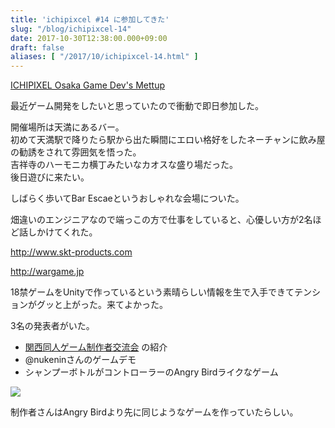 ```yaml
---
title: 'ichipixcel #14 に参加してきた'
slug: "/blog/ichipixcel-14"
date: 2017-10-30T12:38:00.000+09:00
draft: false
aliases: [ "/2017/10/ichipixcel-14.html" ]
---
```


[ICHIPIXEL Osaka Game Dev's Mettup](http://ichipixel.net/)  
  
最近ゲーム開発をしたいと思っていたので衝動で即日参加した。  
  
開催場所は天満にあるバー。  
初めて天満駅で降りたら駅から出た瞬間にエロい格好をしたネーチャンに飲み屋の勧誘をされて雰囲気を悟った。  
吉祥寺のハーモニカ横丁みたいなカオスな盛り場だった。  
後日遊びに来たい。  
  
しばらく歩いてBar Escaeというおしゃれな会場についた。  
  
畑違いのエンジニアなので端っこの方で仕事をしていると、心優しい方が2名ほど話しかけてくれた。  
  
http://www.skt-products.com  
  
http://wargame.jp  
  
18禁ゲームをUnityで作っているという素晴らしい情報を生で入手できてテンションがグッと上がった。来てよかった。  
  
3名の発表者がいた。  
  
  

*   [関西同人ゲーム制作者交流会](http://kansai-doujingame.com/) の紹介
*   @nukeninさんのゲームデモ
*   シャンプーボトルがコントローラーのAngry Birdライクなゲーム

  

[![](https://3.bp.blogspot.com/-D4Xw8mkYzEo/Wfahvgme6_I/AAAAAAAAAIA/0CmjhF1SsYs9NKWltEmZoV7Lo0GrSDVMgCLcBGAs/s320/P_20170925_205508.jpg)](https://3.bp.blogspot.com/-D4Xw8mkYzEo/Wfahvgme6_I/AAAAAAAAAIA/0CmjhF1SsYs9NKWltEmZoV7Lo0GrSDVMgCLcBGAs/s1600/P_20170925_205508.jpg)

  
  
制作者さんはAngry Birdより先に同じようなゲームを作っていたらしい。